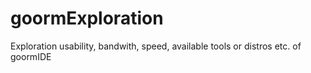 # goormExploration
Exploration usability, bandwith, speed, available tools or distros etc. of goormIDE
